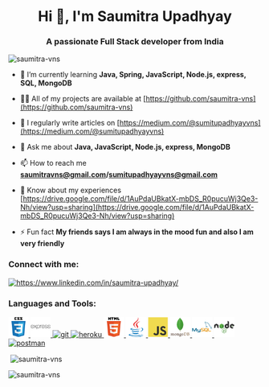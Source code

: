 <h1 align="center">Hi 👋, I'm Saumitra Upadhyay</h1>
<h3 align="center">A passionate Full Stack developer from India</h3>

<p align="left"> <img src="https://komarev.com/ghpvc/?username=saumitra-vns&label=Profile%20views&color=0e75b6&style=flat" alt="saumitra-vns" /> </p>

- 🌱 I’m currently learning **Java, Spring, JavaScript, Node.js, express, SQL, MongoDB**

- 👨‍💻 All of my projects are available at [https://github.com/saumitra-vns](https://github.com/saumitra-vns)

- 📝 I regularly write articles on [https://medium.com/@sumitupadhyayvns](https://medium.com/@sumitupadhyayvns)

- 💬 Ask me about **Java, JavaScript, Node.js, express, MongoDB**

- 📫 How to reach me **saumitravns@gmail.com/sumitupadhyayvns@gmail.com**

- 📄 Know about my experiences [https://drive.google.com/file/d/1AuPdaUBkatX-mbDS_R0pucuWj3Qe3-Nh/view?usp=sharing](https://drive.google.com/file/d/1AuPdaUBkatX-mbDS_R0pucuWj3Qe3-Nh/view?usp=sharing)

- ⚡ Fun fact **My friends says I am always in the mood fun and also I am very friendly**

<h3 align="left">Connect with me:</h3>
<p align="left">
<a href="https://www.linkedin.com/in/saumitra-upadhyay/" target="blank"><img align="center" src="https://raw.githubusercontent.com/rahuldkjain/github-profile-readme-generator/master/src/images/icons/Social/linked-in-alt.svg" alt="https://www.linkedin.com/in/saumitra-upadhyay/" height="30" width="40" /></a>
</p>

<h3 align="left">Languages and Tools:</h3>
<p align="left"> <a href="https://www.w3schools.com/css/" target="_blank" rel="noreferrer"> <img src="https://raw.githubusercontent.com/devicons/devicon/master/icons/css3/css3-original-wordmark.svg" alt="css3" width="40" height="40"/> </a> <a href="https://expressjs.com" target="_blank" rel="noreferrer"> <img src="https://raw.githubusercontent.com/devicons/devicon/master/icons/express/express-original-wordmark.svg" alt="express" width="40" height="40"/> </a> <a href="https://git-scm.com/" target="_blank" rel="noreferrer"> <img src="https://www.vectorlogo.zone/logos/git-scm/git-scm-icon.svg" alt="git" width="40" height="40"/> </a> <a href="https://heroku.com" target="_blank" rel="noreferrer"> <img src="https://www.vectorlogo.zone/logos/heroku/heroku-icon.svg" alt="heroku" width="40" height="40"/> </a> <a href="https://www.w3.org/html/" target="_blank" rel="noreferrer"> <img src="https://raw.githubusercontent.com/devicons/devicon/master/icons/html5/html5-original-wordmark.svg" alt="html5" width="40" height="40"/> </a> <a href="https://www.java.com" target="_blank" rel="noreferrer"> <img src="https://raw.githubusercontent.com/devicons/devicon/master/icons/java/java-original.svg" alt="java" width="40" height="40"/> </a> <a href="https://developer.mozilla.org/en-US/docs/Web/JavaScript" target="_blank" rel="noreferrer"> <img src="https://raw.githubusercontent.com/devicons/devicon/master/icons/javascript/javascript-original.svg" alt="javascript" width="40" height="40"/> </a> <a href="https://www.mongodb.com/" target="_blank" rel="noreferrer"> <img src="https://raw.githubusercontent.com/devicons/devicon/master/icons/mongodb/mongodb-original-wordmark.svg" alt="mongodb" width="40" height="40"/> </a> <a href="https://www.mysql.com/" target="_blank" rel="noreferrer"> <img src="https://raw.githubusercontent.com/devicons/devicon/master/icons/mysql/mysql-original-wordmark.svg" alt="mysql" width="40" height="40"/> </a> <a href="https://nodejs.org" target="_blank" rel="noreferrer"> <img src="https://raw.githubusercontent.com/devicons/devicon/master/icons/nodejs/nodejs-original-wordmark.svg" alt="nodejs" width="40" height="40"/> </a> <a href="https://postman.com" target="_blank" rel="noreferrer"> <img src="https://www.vectorlogo.zone/logos/getpostman/getpostman-icon.svg" alt="postman" width="40" height="40"/> </a> </p>

<p>&nbsp;<img align="center" src="https://github-readme-stats.vercel.app/api?username=saumitra-vns&show_icons=true&locale=en" alt="saumitra-vns" /></p>
<p><img align="left" src="https://github-readme-stats.vercel.app/api/top-langs?username=saumitra-vns&show_icons=true&locale=en&layout=compact" alt="saumitra-vns" /></p>
